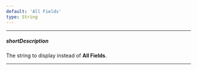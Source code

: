 ```yaml
---
default: 'All Fields'
type: String
---
```

---
##### shortDescription
The string to display instead of **All Fields**.

---

